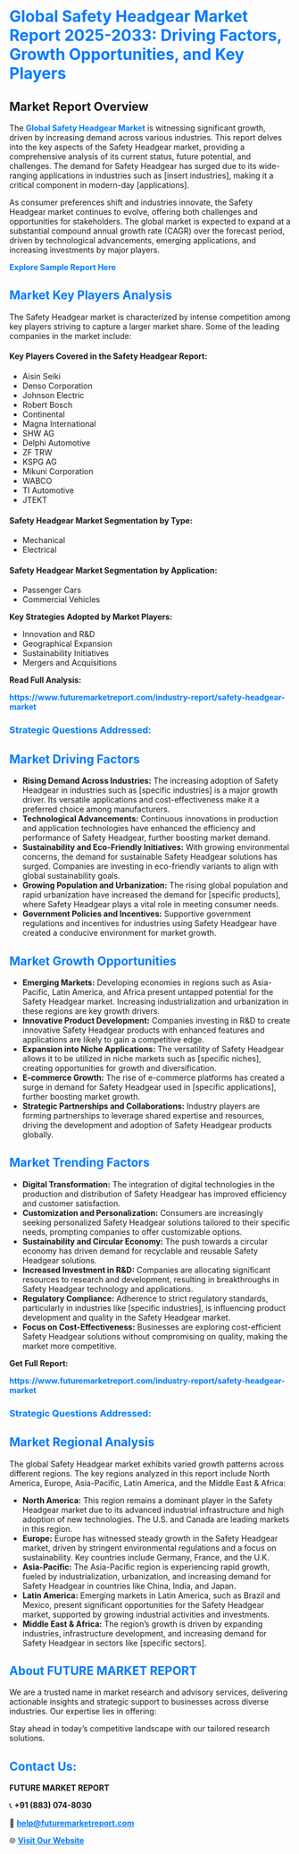 <h1 style="color: #007BFF;">Global Safety Headgear Market Report 2025-2033: Driving Factors, Growth Opportunities, and Key Players</h1>

<section id="overview">
<h2>Market Report Overview</h2>
<p>The <a href="https://www.futuremarketreport.com/industry-report/safety-headgear-market" style="color: #007BFF; text-decoration: none;"><strong>Global Safety Headgear Market</strong></a> is witnessing significant growth, driven by increasing demand across various industries. This report delves into the key aspects of the Safety Headgear market, providing a comprehensive analysis of its current status, future potential, and challenges. The demand for Safety Headgear has surged due to its wide-ranging applications in industries such as [insert industries], making it a critical component in modern-day [applications].</p>
<p>As consumer preferences shift and industries innovate, the Safety Headgear market continues to evolve, offering both challenges and opportunities for stakeholders. The global market is expected to expand at a substantial compound annual growth rate (CAGR) over the forecast period, driven by technological advancements, emerging applications, and increasing investments by major players.</p>
</section>

<section id="overview">
<p><a href="https://www.futuremarketreport.com/request-sample/reportId=32770" style="color: #007BFF; text-decoration: none;"><strong>Explore Sample Report Here</strong></a></p>
</section>

<section id="key-players">
<h2 style="color: #007BFF;">Market Key Players Analysis</h2>
<p>The Safety Headgear market is characterized by intense competition among key players striving to capture a larger market share. Some of the leading companies in the market include:</p>
<h4>Key Players Covered in the Safety Headgear Report:</h4>
<ul><li>Aisin Seiki</li><li>Denso Corporation</li><li>Johnson Electric</li><li>Robert Bosch</li><li>Continental</li><li>Magna International</li><li>SHW AG</li><li>Delphi Automotive</li><li>ZF TRW</li><li>KSPG AG</li><li>Mikuni Corporation</li><li>WABCO</li><li>TI Automotive</li><li>JTEKT</li></ul>
<h4>Safety Headgear Market Segmentation by Type:</h4>
<ul><li>Mechanical</li><li>Electrical</li></ul>

<h4>Safety Headgear Market Segmentation by Application:</h4>
<ul><li>Passenger Cars</li><li>Commercial Vehicles</li></ul>
<p><strong>Key Strategies Adopted by Market Players:</strong></p>
<ul>
<li>Innovation and R&D</li>
<li>Geographical Expansion</li>
<li>Sustainability Initiatives</li>
<li>Mergers and Acquisitions</li>
</ul>
</section>

<section>
<p><strong>Read Full Analysis: </strong></p><a href="https://www.futuremarketreport.com/industry-report/safety-headgear-market" style="color: #007BFF; text-decoration: none;"><strong>https://www.futuremarketreport.com/industry-report/safety-headgear-market</strong></a>
<h3 style="color: #007BFF;">Strategic Questions Addressed:</h3>
</section>

<section id="driving-factors">
<h2 style="color: #007BFF;">Market Driving Factors</h2>
<ul>
<li><strong>Rising Demand Across Industries:</strong> The increasing adoption of Safety Headgear in industries such as [specific industries] is a major growth driver. Its versatile applications and cost-effectiveness make it a preferred choice among manufacturers.</li>
<li><strong>Technological Advancements:</strong> Continuous innovations in production and application technologies have enhanced the efficiency and performance of Safety Headgear, further boosting market demand.</li>
<li><strong>Sustainability and Eco-Friendly Initiatives:</strong> With growing environmental concerns, the demand for sustainable Safety Headgear solutions has surged. Companies are investing in eco-friendly variants to align with global sustainability goals.</li>
<li><strong>Growing Population and Urbanization:</strong> The rising global population and rapid urbanization have increased the demand for [specific products], where Safety Headgear plays a vital role in meeting consumer needs.</li>
<li><strong>Government Policies and Incentives:</strong> Supportive government regulations and incentives for industries using Safety Headgear have created a conducive environment for market growth.</li>
</ul>
</section>

<section id="growth-opportunities">
<h2 style="color: #007BFF;">Market Growth Opportunities</h2>
<ul>
<li><strong>Emerging Markets:</strong> Developing economies in regions such as Asia-Pacific, Latin America, and Africa present untapped potential for the Safety Headgear market. Increasing industrialization and urbanization in these regions are key growth drivers.</li>
<li><strong>Innovative Product Development:</strong> Companies investing in R&D to create innovative Safety Headgear products with enhanced features and applications are likely to gain a competitive edge.</li>
<li><strong>Expansion into Niche Applications:</strong> The versatility of Safety Headgear allows it to be utilized in niche markets such as [specific niches], creating opportunities for growth and diversification.</li>
<li><strong>E-commerce Growth:</strong> The rise of e-commerce platforms has created a surge in demand for Safety Headgear used in [specific applications], further boosting market growth.</li>
<li><strong>Strategic Partnerships and Collaborations:</strong> Industry players are forming partnerships to leverage shared expertise and resources, driving the development and adoption of Safety Headgear products globally.</li>
</ul>
</section>

<section id="trending-factors">
<h2 style="color: #007BFF;">Market Trending Factors</h2>
<ul>
<li><strong>Digital Transformation:</strong> The integration of digital technologies in the production and distribution of Safety Headgear has improved efficiency and customer satisfaction.</li>
<li><strong>Customization and Personalization:</strong> Consumers are increasingly seeking personalized Safety Headgear solutions tailored to their specific needs, prompting companies to offer customizable options.</li>
<li><strong>Sustainability and Circular Economy:</strong> The push towards a circular economy has driven demand for recyclable and reusable Safety Headgear solutions.</li>
<li><strong>Increased Investment in R&D:</strong> Companies are allocating significant resources to research and development, resulting in breakthroughs in Safety Headgear technology and applications.</li>
<li><strong>Regulatory Compliance:</strong> Adherence to strict regulatory standards, particularly in industries like [specific industries], is influencing product development and quality in the Safety Headgear market.</li>
<li><strong>Focus on Cost-Effectiveness:</strong> Businesses are exploring cost-efficient Safety Headgear solutions without compromising on quality, making the market more competitive.</li>
</ul>
</section>

<section>
<p><strong>Get Full Report: </strong></p><a href="https://www.futuremarketreport.com/industry-report/safety-headgear-market" style="color: #007BFF; text-decoration: none;"><strong>https://www.futuremarketreport.com/industry-report/safety-headgear-market</strong></a>
<h3 style="color: #007BFF;">Strategic Questions Addressed:</h3>
</section>


<section id="regional-analysis">
<h2 style="color: #007BFF;">Market Regional Analysis</h2>
<p>The global Safety Headgear market exhibits varied growth patterns across different regions. The key regions analyzed in this report include North America, Europe, Asia-Pacific, Latin America, and the Middle East & Africa:</p>
<ul>
<li><strong>North America:</strong> This region remains a dominant player in the Safety Headgear market due to its advanced industrial infrastructure and high adoption of new technologies. The U.S. and Canada are leading markets in this region.</li>
<li><strong>Europe:</strong> Europe has witnessed steady growth in the Safety Headgear market, driven by stringent environmental regulations and a focus on sustainability. Key countries include Germany, France, and the U.K.</li>
<li><strong>Asia-Pacific:</strong> The Asia-Pacific region is experiencing rapid growth, fueled by industrialization, urbanization, and increasing demand for Safety Headgear in countries like China, India, and Japan.</li>
<li><strong>Latin America:</strong> Emerging markets in Latin America, such as Brazil and Mexico, present significant opportunities for the Safety Headgear market, supported by growing industrial activities and investments.</li>
<li><strong>Middle East & Africa:</strong> The region’s growth is driven by expanding industries, infrastructure development, and increasing demand for Safety Headgear in sectors like [specific sectors].</li>
</ul>
</section>

<footer>
<h2 style="color: #007BFF;">About FUTURE MARKET REPORT</h2>
<p>We are a trusted name in market research and advisory services, delivering actionable insights and strategic support to businesses across diverse industries. Our expertise lies in offering:</p>

<p>Stay ahead in today’s competitive landscape with our tailored research solutions.</p>

<h2 style="color: #007BFF;">Contact Us:</h2>
<p><strong>FUTURE MARKET REPORT</strong></p>
<p>📞 <strong>+91 (883) 074-8030</strong></p>
<p>📧 <strong><a href="mailto:help@futuremarketreport.com" style="color: #007BFF;">help@futuremarketreport.com</a></strong></p>
<p>🌐 <strong><a href="https://www.futuremarketreport.com/" style="color: #007BFF;">Visit Our Website</a></strong></p>
</footer>